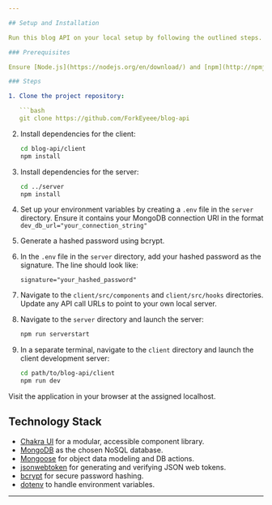 ```yaml
---

## Setup and Installation

Run this blog API on your local setup by following the outlined steps.

### Prerequisites

Ensure [Node.js](https://nodejs.org/en/download/) and [npm](http://npmjs.com) are installed on your machine.

### Steps

1. Clone the project repository:

   ```bash
   git clone https://github.com/ForkEyeee/blog-api
   ```

2. Install dependencies for the client:

   ```bash
   cd blog-api/client
   npm install
   ```

3. Install dependencies for the server:

   ```bash
   cd ../server
   npm install
   ```

4. Set up your environment variables by creating a `.env` file in the `server` directory. Ensure it contains your MongoDB connection URI in the format `dev_db_url="your_connection_string"`

5. Generate a hashed password using bcrypt.

6. In the `.env` file in the `server` directory, add your hashed password as the signature. The line should look like:

   ```
   signature="your_hashed_password"
   ```

7. Navigate to the `client/src/components` and `client/src/hooks` directories. Update any API call URLs to point to your own local server.

8. Navigate to the `server` directory and launch the server:

   ```bash
   npm run serverstart
   ```

9. In a separate terminal, navigate to the `client` directory and launch the client development server:

   ```bash
   cd path/to/blog-api/client
   npm run dev
   ```

Visit the application in your browser at the assigned localhost.

## Technology Stack

- [Chakra UI](https://chakra-ui.com/) for a modular, accessible component library.
- [MongoDB](https://www.mongodb.com/) as the chosen NoSQL database.
- [Mongoose](https://mongoosejs.com/) for object data modeling and DB actions.
- [jsonwebtoken](https://www.npmjs.com/package/jsonwebtoken) for generating and verifying JSON web tokens.
- [bcrypt](https://www.npmjs.com/package/bcrypt) for secure password hashing.
- [dotenv](https://www.npmjs.com/package/dotenv) to handle environment variables.
---
```

